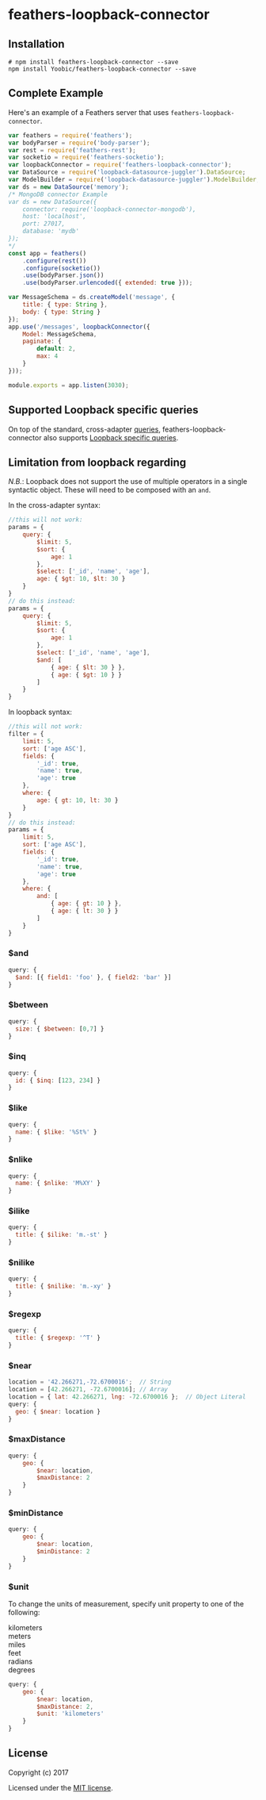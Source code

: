 # feathers-loopback-connector

<!-- [![Build Status](https://travis-ci.org/feathersjs/feathers-loopback-connector.png?branch=master)](https://travis-ci.org/feathersjs/feathers-loopback-connector)
[![Code Climate](https://codeclimate.com/github/feathersjs/feathers-loopback-connector/badges/gpa.svg)](https://codeclimate.com/github/feathersjs/feathers-loopback-connector)
[![Test Coverage](https://codeclimate.com/github/feathersjs/feathers-loopback-connector/badges/coverage.svg)](https://codeclimate.com/github/feathersjs/feathers-loopback-connector/coverage)
[![Dependency Status](https://img.shields.io/david/feathersjs/feathers-loopback-connector.svg?style=flat-square)](https://david-dm.org/feathersjs/feathers-loopback-connector)
[![Download Status](https://img.shields.io/npm/dm/feathers-loopback-connector.svg?style=flat-square)](https://www.npmjs.com/package/feathers-loopback-connector) -->

> 

## Installation

```
# npm install feathers-loopback-connector --save
npm install Yoobic/feathers-loopback-connector --save
```

## Complete Example

Here's an example of a Feathers server that uses `feathers-loopback-connector`. 

```js
var feathers = require('feathers');
var bodyParser = require('body-parser');
var rest = require('feathers-rest');
var socketio = require('feathers-socketio');
var loopbackConnector = require('feathers-loopback-connector');
var DataSource = require('loopback-datasource-juggler').DataSource;
var ModelBuilder = require('loopback-datasource-juggler').ModelBuilder;
var ds = new DataSource('memory');
/* MongoDB connector Example
var ds = new DataSource({
    connector: require('loopback-connector-mongodb'),
    host: 'localhost',
    port: 27017,
    database: 'mydb'
});
*/
const app = feathers()
    .configure(rest())
    .configure(socketio())
    .use(bodyParser.json())
    .use(bodyParser.urlencoded({ extended: true }));

var MessageSchema = ds.createModel('message', {
    title: { type: String },
    body: { type: String }
});
app.use('/messages', loopbackConnector({
    Model: MessageSchema,
    paginate: {
        default: 2,
        max: 4
    }
}));

module.exports = app.listen(3030);
```

## Supported Loopback specific queries

On top of the standard, cross-adapter [queries](http://docs.feathersjs.com/databases/querying.html), feathers-loopback-connector also supports [Loopback specific queries](http://loopback.io/doc/en/lb3/Where-filter.html).

## Limitation from loopback regarding 
*N.B.*: Loopback does not support the use of multiple operators in a single syntactic object. These will need to be composed with an `and`.

In the cross-adapter syntax:
```js
//this will not work:
params = {
    query: {
        $limit: 5,
        $sort: {
            age: 1
        },
        $select: ['_id', 'name', 'age'],
        age: { $gt: 10, $lt: 30 }
    }
}
// do this instead:
params = {
    query: {
        $limit: 5,
        $sort: {
            age: 1
        },
        $select: ['_id', 'name', 'age'],
        $and: [
            { age: { $lt: 30 } },
            { age: { $gt: 10 } }
        ]
    }
}
```

In loopback syntax:
```js
//this will not work:
filter = {
    limit: 5,
    sort: ['age ASC'],
    fields: {
        '_id': true,
        'name': true,
        'age': true
    },
    where: {
        age: { gt: 10, lt: 30 }
    }
}
// do this instead:
params = {
    limit: 5,
    sort: ['age ASC'],
    fields: {
        '_id': true,
        'name': true,
        'age': true
    },
    where: {
        and: [
            { age: { gt: 10 } },
            { age: { lt: 30 } }
        ]
    }
}
```

### $and

```js
query: {
  $and: [{ field1: 'foo' }, { field2: 'bar' }]
}
```
### $between

```js
query: {
  size: { $between: [0,7] }
}
```

### $inq

```js
query: {
  id: { $inq: [123, 234] }
}
```

### $like

```js
query: {
  name: { $like: '%St%' }
}
```

### $nlike

```js
query: {
  name: { $nlike: 'M%XY' }
}
```

### $ilike

```js
query: {
  title: { $ilike: 'm.-st' }
}
```

### $nilike

```js
query: {
  title: { $nilike: 'm.-xy' }
}
```

### $regexp

```js
query: {
  title: { $regexp: '^T' }
}
```

### $near

```js
location = '42.266271,-72.6700016';  // String
location = [42.266271, -72.6700016]; // Array
location = { lat: 42.266271, lng: -72.6700016 };  // Object Literal
query: {
  geo: { $near: location }
}
```

### $maxDistance

```js
query: {
    geo: {
        $near: location,
        $maxDistance: 2
    }
}
```

### $minDistance

```js
query: {
    geo: {
        $near: location,
        $minDistance: 2
    }
}
```

### $unit

To change the units of measurement, specify unit property to one of the following:

kilometers  
meters  
miles  
feet  
radians  
degrees  
```js
query: {
    geo: {
        $near: location,
        $maxDistance: 2,
        $unit: 'kilometers'
    }
}
```

## License

Copyright (c) 2017

Licensed under the [MIT license](LICENSE).
